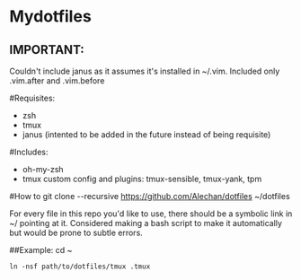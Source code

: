 # Mydotfiles
## IMPORTANT:
Couldn't include janus as it assumes it's installed in ~/.vim. Included
only .vim.after and .vim.before

#Requisites:
- zsh
- tmux
- janus (intented to be added in the future instead of being requisite)

#Includes:
- oh-my-zsh
- tmux custom config and plugins: tmux-sensible, tmux-yank, tpm

#How to
    git clone --recursive https://github.com/Alechan/dotfiles ~/dotfiles

For every file in this repo you'd like to use, there should be a
symbolic link in ~/ pointing at it. Considered making a bash script to
make it automatically but would be prone to subtle errors.

##Example:
    cd ~

    ln -nsf path/to/dotfiles/tmux .tmux
